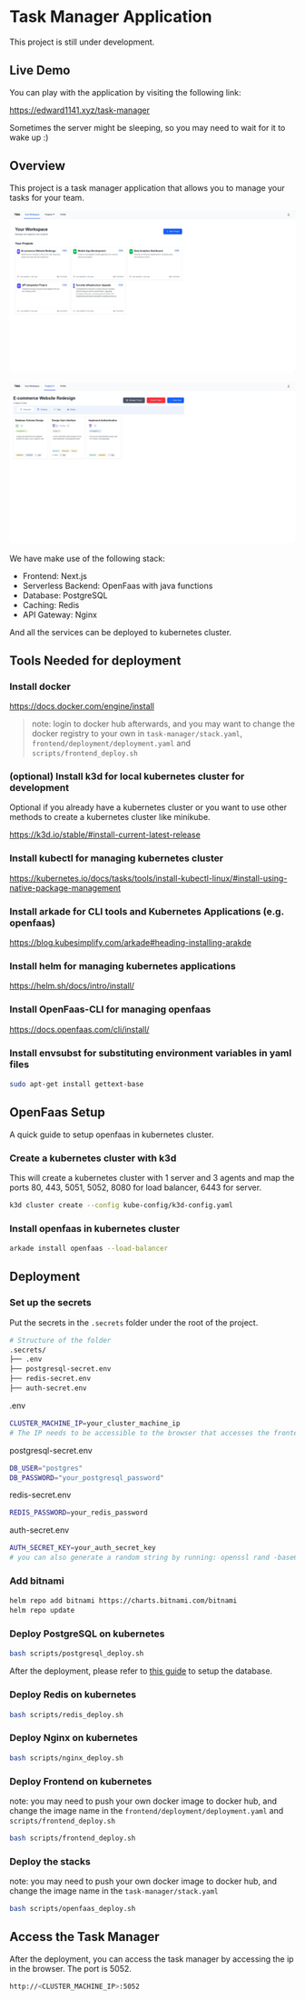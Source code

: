 # Task Manager Application

This project is still under development.

## Live Demo

You can play with the application by visiting the following link:

<https://edward1141.xyz/task-manager>

Sometimes the server might be sleeping, so you may need to wait for it to wake up :\)

## Overview

This project is a task manager application that allows you to manage your tasks for your team.

![alt text](./image/workspace.png)

![alt text](./image/project.png)

We have make use of the following stack:

- Frontend: Next.js
- Serverless Backend: OpenFaas with java functions
- Database: PostgreSQL
- Caching: Redis
- API Gateway: Nginx

And all the services can be deployed to kubernetes cluster.

## Tools Needed for deployment

### Install docker

<https://docs.docker.com/engine/install>

> note:
login to docker hub afterwards, and you may want to change the docker registry to your own in `task-manager/stack.yaml`, `frontend/deployment/deployment.yaml` and `scripts/frontend_deploy.sh`

### (optional) Install k3d for local kubernetes cluster for development

Optional if you already have a kubernetes cluster or you want to use other methods to create a kubernetes cluster like minikube.

<https://k3d.io/stable/#install-current-latest-release>

### Install kubectl for managing kubernetes cluster

<https://kubernetes.io/docs/tasks/tools/install-kubectl-linux/#install-using-native-package-management>

### Install arkade for CLI tools and Kubernetes Applications (e.g. openfaas)

<https://blog.kubesimplify.com/arkade#heading-installing-arakde>

### Install helm for managing kubernetes applications

<https://helm.sh/docs/intro/install/>

### Install OpenFaas-CLI for managing openfaas

<https://docs.openfaas.com/cli/install/>

### Install envsubst for substituting environment variables in yaml files

```bash
sudo apt-get install gettext-base
```

## OpenFaas Setup

A quick guide to setup openfaas in kubernetes cluster.

### Create a kubernetes cluster with k3d

This will create a kubernetes cluster with 1 server and 3 agents and map the ports 80, 443, 5051, 5052, 8080 for load balancer, 6443 for server.

```bash
k3d cluster create --config kube-config/k3d-config.yaml 
```

### Install openfaas in kubernetes cluster

```bash
arkade install openfaas --load-balancer
```

## Deployment

### Set up the secrets

Put the secrets in the `.secrets` folder under the root of the project.

```bash
# Structure of the folder
.secrets/
├── .env
├── postgresql-secret.env
├── redis-secret.env
├── auth-secret.env
```

.env

```bash
CLUSTER_MACHINE_IP=your_cluster_machine_ip
# The IP needs to be accessible to the browser that accesses the frontend.
```

postgresql-secret.env

```bash
DB_USER="postgres"
DB_PASSWORD="your_postgresql_password"
```

redis-secret.env

```bash
REDIS_PASSWORD=your_redis_password
```

auth-secret.env

```bash
AUTH_SECRET_KEY=your_auth_secret_key
# you can also generate a random string by running: openssl rand -base64 32
```

### Add bitnami

```bash
helm repo add bitnami https://charts.bitnami.com/bitnami
helm repo update
```

### Deploy PostgreSQL on kubernetes

```bash
bash scripts/postgresql_deploy.sh
```

After the deployment, please refer to [this guide](./postgredSQL.md) to setup the database.

### Deploy Redis on kubernetes

```bash
bash scripts/redis_deploy.sh
```

### Deploy Nginx on kubernetes

```bash
bash scripts/nginx_deploy.sh
```

### Deploy Frontend on kubernetes

note: you may need to push your own docker image to docker hub, and change the image name in the `frontend/deployment/deployment.yaml` and `scripts/frontend_deploy.sh`

```bash
bash scripts/frontend_deploy.sh
```

### Deploy the stacks

note: you may need to push your own docker image to docker hub, and change the image name in the `task-manager/stack.yaml`

```bash
bash scripts/openfaas_deploy.sh
```

## Access the Task Manager

After the deployment, you can access the task manager by accessing the ip in the browser. The port is 5052.

```bash
http://<CLUSTER_MACHINE_IP>:5052
```
